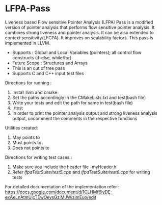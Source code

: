 # LFPA-Pass
Liveness based Flow sensitive Pointer Analysis (LFPA) Pass is a modified version of pointer analysis that performs flow sensitive pointer analysis. It combines strong liveness and pointer analysis. It can be also extended to context sensitivity(LFCPA). It improves on scalability factors. This pass is implemented in LLVM.

* Supports : Global and Local Variables (pointers); all control flow constructs (if-else, while/for)
* Future Scope : Structures and Arrays
* This is an out of tree pass
* Supports C and C++ input test files

Directions for running :
1. Install llvm and cmake
2. Set the paths accordingly in the CMakeLists.txt and test(bash file)
3. Write your tests and edit the path for same in test(bash file)
4. ./test
5. In order to print the pointer analysis output and strong liveness analysis output, uncomment the comments in the respective functions

Utilities created:
1. May points to
2. Must points to
3. Does not points to

Directions for writing test cases :
1. Make sure you include the header file -myHeader.h
2. Refer *lfpaTestSuite/test5.cpp* and *lfpaTestSuite/test6.cpp* for writing tests

For detailed documentation of the implementation refer : https://docs.google.com/document/d/1CLHMf6lyDE-exAeLnAtmUjcTEwOevsGziMJWizimEuo/edit


